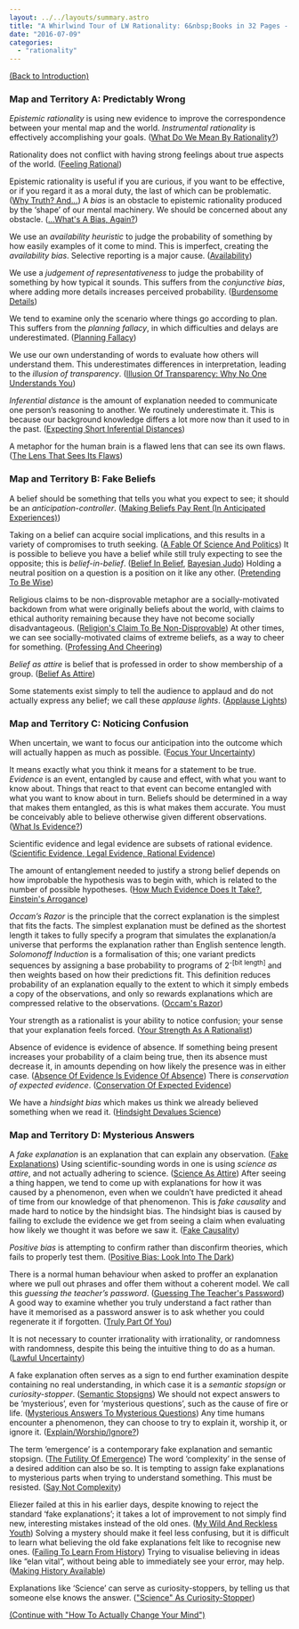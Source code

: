 ```yaml
---
layout: ../../layouts/summary.astro
title: "A Whirlwind Tour of LW Rationality: 6&nbsp;Books in 32 Pages - Map And Territory"
date: "2016-07-09"
categories: 
  - "rationality"
---
```


[(Back to Introduction)](/summaries/a-whirlwind-tour-of-lw-rationality-introduction)

### Map and Territory A: Predictably Wrong

_Epistemic rationality_ is using new evidence to improve the correspondence between your mental map and the world. _Instrumental rationality_ is effectively accomplishing your goals. ([What Do We Mean By Rationality?](http://lesswrong.com/lw/31/what_do_we_mean_by_rationality/))

Rationality does not conflict with having strong feelings about true aspects of the world. ([Feeling Rational](http://lesswrong.com/lw/hp/feeling_rational/))

Epistemic rationality is useful if you are curious, if you want to be effective, or if you regard it as a moral duty, the last of which can be problematic. ([Why Truth? And...](http://lesswrong.com/lw/go/why_truth_and/)) A _bias_ is an obstacle to epistemic rationality produced by the ‘shape’ of our mental machinery. We should be concerned about any obstacle. ([...What's A Bias, Again?](http://lesswrong.com/lw/gp/whats_a_bias_again/))

We use an _availability heuristic_ to judge the probability of something by how easily examples of it come to mind. This is imperfect, creating the _availability bias_. Selective reporting is a major cause. ([Availability](http://lesswrong.com/lw/j5/availability/))

We use a _judgement of representativeness_ to judge the probability of something by how typical it sounds. This suffers from the _conjunctive bias_, where adding more details increases perceived probability. ([Burdensome Details](http://lesswrong.com/lw/jk/burdensome_details/))

We tend to examine only the scenario where things go according to plan. This suffers from the _planning fallacy_, in which difficulties and delays are underestimated. ([Planning Fallacy](http://lesswrong.com/lw/jg/planning_fallacy/))

We use our own understanding of words to evaluate how others will understand them. This underestimates differences in interpretation, leading to the _illusion of transparency_. ([Illusion Of Transparency: Why No One Understands You](http://lesswrong.com/lw/ke/illusion_of_transparency_why_no_one_understands/))

_Inferential distance_ is the amount of explanation needed to communicate one person’s reasoning to another. We routinely underestimate it. This is because our background knowledge differs a lot more now than it used to in the past. ([Expecting Short Inferential Distances](http://lesswrong.com/lw/kg/expecting_short_inferential_distances/))

A metaphor for the human brain is a flawed lens that can see its own flaws. ([The Lens That Sees Its Flaws](http://lesswrong.com/lw/jm/the_lens_that_sees_its_flaws/))

### Map and Territory B: Fake Beliefs

A belief should be something that tells you what you expect to see; it should be an _anticipation-controller_. ([Making Beliefs Pay Rent (In Anticipated Experiences)](http://lesswrong.com/lw/i3/making_beliefs_pay_rent_in_anticipated_experiences/))

Taking on a belief can acquire social implications, and this results in a variety of compromises to truth seeking. ([A Fable Of Science And Politics](http://lesswrong.com/lw/gt/a_fable_of_science_and_politics/)) It is possible to believe you have a belief while still truly expecting to see the opposite; this is _belief-in-belief_. ([Belief In Belief](http://lesswrong.com/lw/i4/belief_in_belief/), [Bayesian Judo](http://lesswrong.com/lw/i5/bayesian_judo/)) Holding a neutral position on a question is a position on it like any other. ([Pretending To Be Wise](http://lesswrong.com/lw/yp/pretending_to_be_wise/))

Religious claims to be non-disprovable metaphor are a socially-motivated backdown from what were originally beliefs about the world, with claims to ethical authority remaining because they have not become socially disadvantageous. ([Religion's Claim To Be Non-Disprovable](http://lesswrong.com/lw/i8/religions_claim_to_be_nondisprovable/)) At other times, we can see socially-motivated claims of extreme beliefs, as a way to cheer for something. ([Professing And Cheering](http://lesswrong.com/lw/i6/professing_and_cheering/))

_Belief as attire_ is belief that is professed in order to show membership of a group. ([Belief As Attire](http://lesswrong.com/lw/i7/belief_as_attire/))

Some statements exist simply to tell the audience to applaud and do not actually express any belief; we call these _applause lights_. ([Applause Lights](http://lesswrong.com/lw/jb/applause_lights/))

### Map and Territory C: Noticing Confusion

When uncertain, we want to focus our anticipation into the outcome which will actually happen as much as possible. ([Focus Your Uncertainty](http://lesswrong.com/lw/ia/focus_your_uncertainty/))

It means exactly what you think it means for a statement to be true. _Evidence_ is an event, entangled by cause and effect, with what you want to know about. Things that react to that event can become entangled with what you want to know about in turn. Beliefs should be determined in a way that makes them entangled, as this is what makes them accurate. You must be conceivably able to believe otherwise given different observations. ([What Is Evidence?](http://lesswrong.com/lw/jl/what_is_evidence/))

Scientific evidence and legal evidence are subsets of rational evidence. ([Scientific Evidence, Legal Evidence, Rational Evidence](http://lesswrong.com/lw/in/scientific_evidence_legal_evidence_rational/))

The amount of entanglement needed to justify a strong belief depends on how improbable the hypothesis was to begin with, which is related to the number of possible hypotheses. ([How Much Evidence Does It Take?](http://lesswrong.com/lw/jn/how_much_evidence_does_it_take/), [Einstein's Arrogance](http://lesswrong.com/lw/jo/einsteins_arrogance/))

_Occam’s Razor_ is the principle that the correct explanation is the simplest that fits the facts. The simplest explanation must be defined as the shortest length it takes to fully specify a program that simulates the explanation/a universe that performs the explanation rather than English sentence length. _Solomonoff Induction_ is a formalisation of this; one variant predicts sequences by assigning a base probability to programs of 2<sup>-[bit length]</sup> and then weights based on how their predictions fit. This definition reduces probability of an explanation equally to the extent to which it simply embeds a copy of the observations, and only so rewards explanations which are compressed relative to the observations. ([Occam's Razor](http://lesswrong.com/lw/jp/occams_razor/))

Your strength as a rationalist is your ability to notice confusion; your sense that your explanation feels forced. ([Your Strength As A Rationalist](http://lesswrong.com/lw/if/your_strength_as_a_rationalist/))

Absence of evidence is evidence of absence. If something being present increases your probability of a claim being true, then its absence must decrease it, in amounts depending on how likely the presence was in either case. ([Absence Of Evidence Is Evidence Of Absence](http://lesswrong.com/lw/ih/absence_of_evidence_is_evidence_of_absence/)) There is _conservation of expected evidence_. ([Conservation Of Expected Evidence](http://lesswrong.com/lw/ii/conservation_of_expected_evidence/))

We have a _hindsight bias_ which makes us think we already believed something when we read it. ([Hindsight Devalues Science](http://lesswrong.com/lw/im/hindsight_devalues_science/))

### Map and Territory D: Mysterious Answers

A _fake explanation_ is an explanation that can explain any observation. ([Fake Explanations](http://lesswrong.com/lw/ip/fake_explanations/)) Using scientific-sounding words in one is using _science as attire_, and not actually adhering to science. ([Science As Attire](http://lesswrong.com/lw/ir/science_as_attire/)) After seeing a thing happen, we tend to come up with explanations for how it was caused by a phenomenon, even when we couldn’t have predicted it ahead of time from our knowledge of that phenomenon. This is _fake causality_ and made hard to notice by the hindsight bias. The hindsight bias is caused by failing to exclude the evidence we get from seeing a claim when evaluating how likely we thought it was before we saw it. ([Fake Causality](http://lesswrong.com/lw/is/fake_causality/))

_Positive bias_ is attempting to confirm rather than disconfirm theories, which fails to properly test them. ([Positive Bias: Look Into The Dark](http://lesswrong.com/lw/iw/positive_bias_look_into_the_dark/))

There is a normal human behaviour when asked to proffer an explanation where we pull out phrases and offer them without a coherent model. We call this _guessing the teacher’s password_. ([Guessing The Teacher's Password](http://lesswrong.com/lw/iq/guessing_the_teachers_password/)) A good way to examine whether you truly understand a fact rather than have it memorised as a password answer is to ask whether you could regenerate it if forgotten. ([Truly Part Of You](http://lesswrong.com/lw/la/truly_part_of_you/))

It is not necessary to counter irrationality with irrationality, or randomness with randomness, despite this being the intuitive thing to do as a human. ([Lawful Uncertainty](http://lesswrong.com/lw/vo/lawful_uncertainty/))

A fake explanation often serves as a sign to end further examination despite containing no real understanding, in which case it is a _semantic stopsign_ or _curiosity-stopper_. ([Semantic Stopsigns](http://lesswrong.com/lw/it/semantic_stopsigns/)) We should not expect answers to be ‘mysterious’, even for ‘mysterious questions’, such as the cause of fire or life. ([Mysterious Answers To Mysterious Questions](http://lesswrong.com/lw/iu/mysterious_answers_to_mysterious_questions/)) Any time humans encounter a phenomenon, they can choose to try to explain it, worship it, or ignore it. ([Explain/Worship/Ignore?](http://lesswrong.com/lw/j2/explainworshipignore/))

The term ‘emergence’ is a contemporary fake explanation and semantic stopsign. ([The Futility Of Emergence](http://lesswrong.com/lw/iv/the_futility_of_emergence/)) The word ‘complexity’ in the sense of a desired addition can also be so. It is tempting to assign fake explanations to mysterious parts when trying to understand something. This must be resisted. ([Say Not Complexity](http://lesswrong.com/lw/ix/say_not_complexity/))

Eliezer failed at this in his earlier days, despite knowing to reject the standard ‘fake explanations’; it takes a lot of improvement to not simply find new, interesting mistakes instead of the old ones. ([My Wild And Reckless Youth](http://lesswrong.com/lw/iy/my_wild_and_reckless_youth/)) Solving a mystery should make it feel less confusing, but it is difficult to learn what believing the old fake explanations felt like to recognise new ones. ([Failing To Learn From History](http://lesswrong.com/lw/iz/failing_to_learn_from_history/)) Trying to visualise believing in ideas like “elan vital”, without being able to immediately see your error, may help. ([Making History Available](http://lesswrong.com/lw/j0/making_history_available/))

Explanations like ‘Science’ can serve as curiosity-stoppers, by telling us that someone else knows the answer. (["Science" As Curiosity-Stopper](http://lesswrong.com/lw/j3/science_as_curiositystopper/))

[(Continue with "How To Actually Change Your Mind")](/summaries/a-whirlwind-tour-of-lw-rationality-how-to-actually-change-your-mind)
